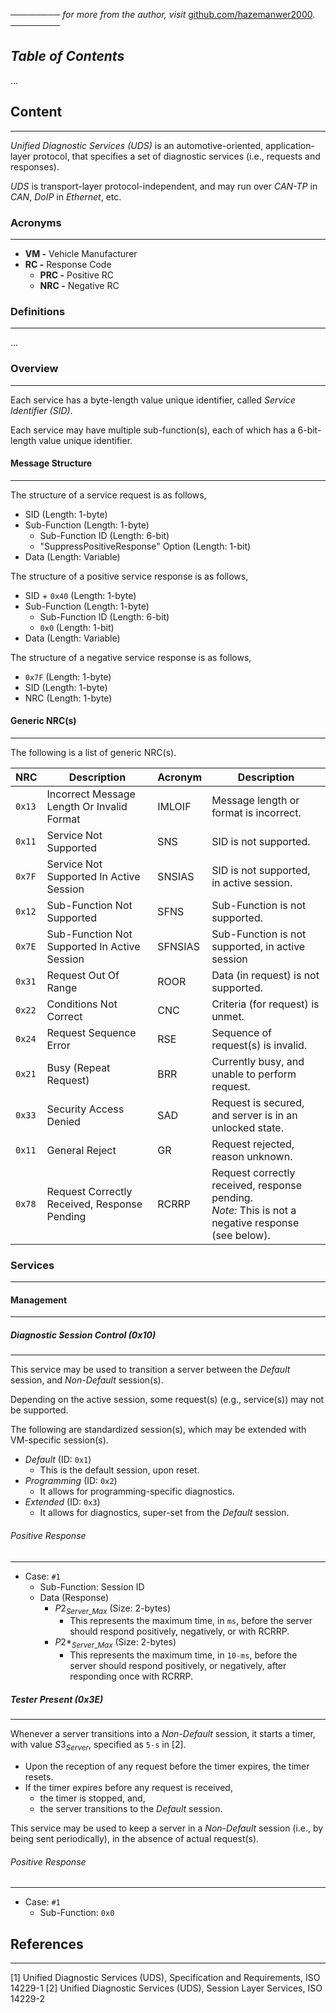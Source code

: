 ──────── *for more from the author, visit* [github.com/hazemanwer2000](https://github.com/hazemanwer2000). ────────
## *Table of Contents*
...
## Content
---
*Unified Diagnostic Services (UDS)* is an automotive-oriented, application-layer protocol, that specifies a set of diagnostic services (i.e., requests and responses).

*UDS* is transport-layer protocol-independent, and may run over *CAN-TP* in *CAN*, *DoIP* in *Ethernet*, etc.
### Acronyms
---
* **VM -** Vehicle Manufacturer
* **RC -** Response Code
	* **PRC -** Positive RC
	* **NRC -** Negative RC
### Definitions
---
...
### Overview
---
Each service has a byte-length value unique identifier, called *Service Identifier (SID)*.

Each service may have multiple sub-function(s), each of which has a 6-bit-length value unique identifier.
#### Message Structure
---
The structure of a service request is as follows,
* SID (Length: 1-byte)
* Sub-Function (Length: 1-byte)
	* Sub-Function ID (Length: 6-bit)
	* "SuppressPositiveResponse" Option (Length: 1-bit)
* Data (Length: Variable)

The structure of a positive service response is as follows,
* SID + `0x40` (Length: 1-byte)
* Sub-Function (Length: 1-byte)
	* Sub-Function ID (Length: 6-bit)
	* `0x0` (Length: 1-bit)
* Data (Length: Variable)

The structure of a negative service response is as follows,
* `0x7F` (Length: 1-byte)
* SID (Length: 1-byte)
* NRC (Length: 1-byte)
#### Generic NRC(s)
---
The following is a list of generic NRC(s).

| NRC    | Description                                  | Acronym | Description                                                                                           |
| ------ | -------------------------------------------- | ------- | ----------------------------------------------------------------------------------------------------- |
| `0x13` | Incorrect Message Length Or Invalid Format   | IMLOIF  | Message length or format is incorrect.                                                                |
| `0x11` | Service Not Supported                        | SNS     | SID is not supported.                                                                                 |
| `0x7F` | Service Not Supported In Active Session      | SNSIAS  | SID is not supported, in active session.                                                              |
| `0x12` | Sub-Function Not Supported                   | SFNS    | Sub-Function is not supported.                                                                        |
| `0x7E` | Sub-Function Not Supported In Active Session | SFNSIAS | Sub-Function is not supported, in active session                                                      |
| `0x31` | Request Out Of Range                         | ROOR    | Data (in request) is not supported.                                                                   |
| `0x22` | Conditions Not Correct                       | CNC     | Criteria (for request) is unmet.                                                                      |
| `0x24` | Request Sequence Error                       | RSE     | Sequence of request(s) is invalid.                                                                    |
| `0x21` | Busy (Repeat Request)                        | BRR     | Currently busy, and unable to perform request.                                                        |
| `0x33` | Security Access Denied                       | SAD     | Request is secured, and server is in an unlocked state.                                               |
| `0x11` | General Reject                               | GR      | Request rejected, reason unknown.                                                                     |
| `0x78` | Request Correctly Received, Response Pending | RCRRP   | Request correctly received, response pending.<br>*Note:* This is not a negative response (see below). |
### Services
---
#### Management
---
##### Diagnostic Session Control (0x10)
---
This service may be used to transition a server between the *Default* session, and *Non-Default* session(s). 

Depending on the active session, some request(s) (e.g., service(s)) may not be supported.

The following are standardized session(s), which may be extended with VM-specific session(s).
* *Default* (ID: `0x1`)
	* This is the default session, upon reset.
* *Programming* (ID: `0x2`)
	* It allows for programming-specific diagnostics.
* *Extended* (ID: `0x3`)
	* It allows for diagnostics, super-set from the *Default* session.
###### Positive Response
---
* Case: `#1`
	* Sub-Function: Session ID
	* Data (Response)
		* ${P2}_{Server\_Max}$ (Size: 2-bytes)
			* This represents the maximum time, in `ms`, before the server should respond positively, negatively, or with RCRRP.
		* ${P2*}_{Server\_Max}$ (Size: 2-bytes)
			* This represents the maximum time, in `10-ms`, before the server should respond positively, or negatively, after responding once with RCRRP.
##### Tester Present (0x3E)
---
Whenever a server transitions into a *Non-Default* session, it starts a timer, with value ${S3}_{Server}$, specified as `5-s` in [2].
* Upon the reception of any request before the timer expires, the timer resets.
* If the timer expires before any request is received,
	* the timer is stopped, and,
	* the server transitions to the *Default* session.

This service may be used to keep a server in a *Non-Default* session (i.e., by being sent periodically), in the absence of actual request(s).
###### Positive Response
---
* Case: `#1`
	* Sub-Function: `0x0`
## References
---
[1] Unified Diagnostic Services (UDS), Specification and Requirements, ISO 14229-1
[2] Unified Diagnostic Services (UDS), Session Layer Services, ISO 14229-2